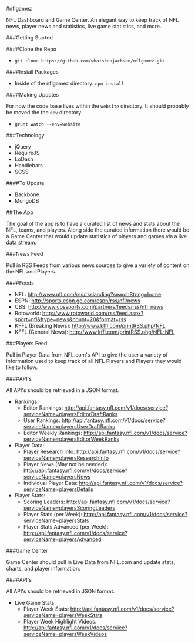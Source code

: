 #nflgamez

NFL Dashboard and Game Center. An elegant way to keep track of NFL news, player news and statistics, live game statistics, and more.

###Getting Started

####Clone the Repo

* `git clone https://github.com/whoiskenjackson/nflgamez.git`

####Install Packages

* Inside of the nflgamez directory: `npm install`

####Making Updates

For now the code base lives within the `website` directory. It should probably be moved the the `dev` directory.

* `grunt watch --env=website`

###Technology

* jQuery
* RequireJS
* LoDash
* Handlebars
* SCSS

####To Update

* Backbone
* MongoDB

##The App

The goal of the app is to have a curated list of news and stats about the NFL, teams, and players. Along side the curated information there would be a Game Center that would update statistics of players and games via a live data stream.

###News Feed

Pull in RSS Feeds from various news sources to give a variety of content on the NFL and Players.

####Feeds

* NFL: http://www.nfl.com/rss/rsslanding?searchString=home
* ESPN: http://sports.espn.go.com/espn/rss/nfl/news
* CBS: http://www.cbssports.com/partners/feeds/rss/nfl_news
* Rotoworld: http://www.rotoworld.com/rss/feed.aspx?sport=nfl&ftype=news&count=20&format=rss
* KFFL (Breaking News): http://www.kffl.com/printRSS.php/NFL
* KFFL (General News): http://www.kffl.com/printRSS.php/NFL-NFL

###Players Feed

Pull in Player Data from NFL.com's API to give the user a variety of information used to keep track of all NFL Players and Players they would like to follow.

####API's

All API's should be retrieved in a JSON format.

* Rankings: 
  * Editor Rankings: http://api.fantasy.nfl.com/v1/docs/service?serviceName=playersEditorDraftRanks
  * User Rankings: http://api.fantasy.nfl.com/v1/docs/service?serviceName=playersUserDraftRanks
  * Editor Weekly Rankings: http://api.fantasy.nfl.com/v1/docs/service?serviceName=playersEditorWeekRanks
* Player Data:
  * Player Research Info: http://api.fantasy.nfl.com/v1/docs/service?serviceName=playersResearchInfo
  * Player News (May not be needed): http://api.fantasy.nfl.com/v1/docs/service?serviceName=playersNews
  * Individual Player Data: http://api.fantasy.nfl.com/v1/docs/service?serviceName=playersDetails
* Player Stats:
  * Scoring Leaders: http://api.fantasy.nfl.com/v1/docs/service?serviceName=playersScoringLeaders
  * Player Stats (per Week): http://api.fantasy.nfl.com/v1/docs/service?serviceName=playersStats
  * Player Stats Advanced (per Week): http://api.fantasy.nfl.com/v1/docs/service?serviceName=playersAdvanced

###Game Center

Game Center should pull in Live Data from NFL.com and update stats, charts, and player information.

####API's

All API's should be retrieved in JSON format.

* Live Game Stats:
  * Player Week Stats: http://api.fantasy.nfl.com/v1/docs/service?serviceName=playersWeekStats
  * Player Week Highlight Videos: http://api.fantasy.nfl.com/v1/docs/service?serviceName=playersWeekVideos
